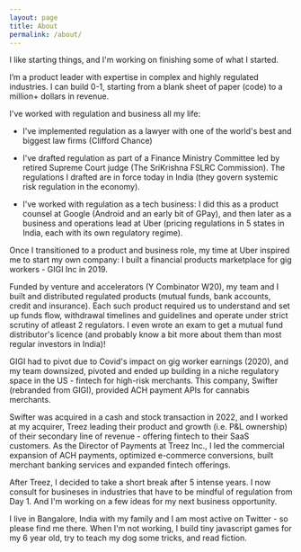 ```yaml
---
layout: page
title: About
permalink: /about/
---
```


I like starting things, and I'm working on finishing some of what I started. 

I’m a product leader with expertise in complex and highly regulated industries. I can build 0-1, starting from a blank sheet of paper (code) to a million+ dollars in revenue. 

I've worked with regulation and business all my life: 

- I've implemented regulation as a lawyer with one of the world's best and biggest law firms (Clifford Chance) 

- I've drafted regulation as part of a Finance Ministry Committee led by retired Supreme Court judge (The SriKrishna FSLRC Commission). The regulations I drafted are in force today in India (they govern systemic risk regulation in the economy). 

- I've worked with regulation as a tech business: I did this as a product counsel at Google (Android and an early bit of GPay), and then later as a business and operations lead at Uber (pricing regulations in 5 states in India, each with its own regulatory regime). 

Once I transitioned to a product and business role, my time at Uber inspired me to start my own company: I built a financial products marketplace for gig workers - GIGI Inc in 2019.

Funded by venture and accelerators (Y Combinator W20), my team and I built and distributed regulated products (mutual funds, bank accounts, credit and insurance). Each such product required us to understand and set up funds flow, withdrawal timelines and guidelines and operate under strict scrutiny of atleast 2 regulators. I even wrote an exam to get a mutual fund distributor's licence (and probably know a bit more about them than most regular investors in India)!

GIGI had to pivot due to Covid's impact on gig worker earnings (2020), and my team downsized, pivoted and ended up building in a niche regulatory space in the US - fintech for high-risk merchants. This company, Swifter (rebranded from GIGI), provided ACH payment APIs for cannabis merchants.

Swifter was acquired in a cash and stock transaction in 2022, and I worked at my acquirer, Treez leading their product and growth (i.e. P&L ownership) of their secondary line of revenue - offering fintech to their SaaS customers. As the Director of Payments at Treez Inc., I led the commercial expansion of ACH payments, optimized e-commerce conversions, built merchant banking services and expanded fintech offerings. 

After Treez, I decided to take a short break after 5 intense years. I now consult for busineses in industries that have to be mindful of regulation from Day 1. And I'm working on a few ideas for my next business opportunity. 

I live in Bangalore, India with my family and I am most active on Twitter - so please find me there.  When I'm not working, I build tiny javascript games for my 6 year old, try to teach my dog some tricks, and read fiction. 